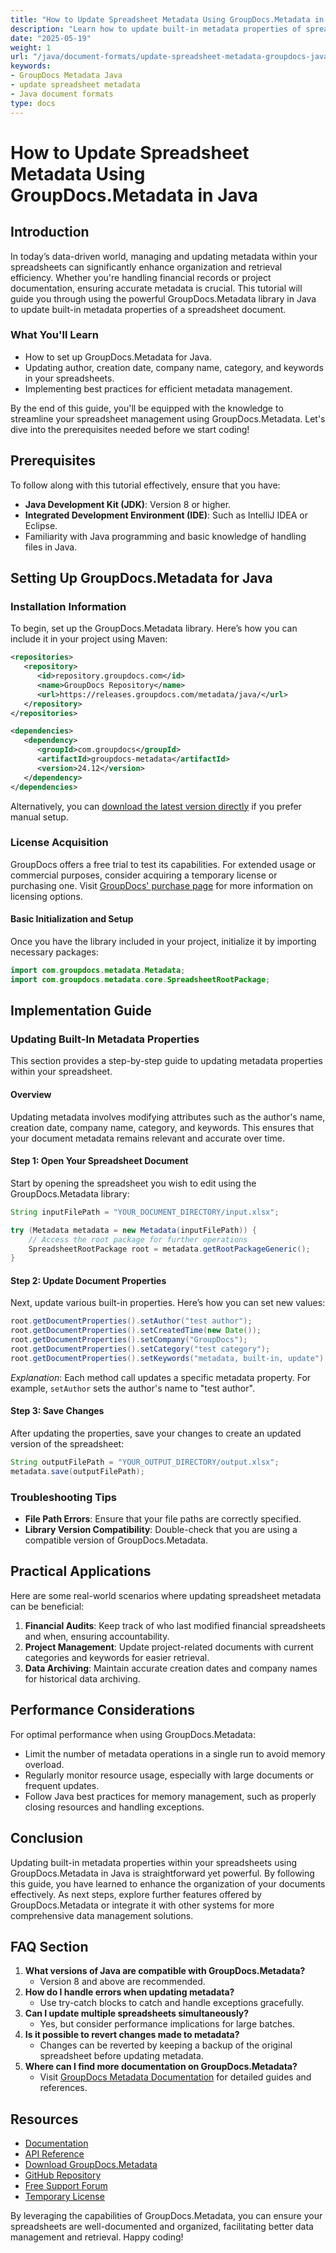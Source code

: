 ```yaml
---
title: "How to Update Spreadsheet Metadata Using GroupDocs.Metadata in Java"
description: "Learn how to update built-in metadata properties of spreadsheets using GroupDocs.Metadata in Java. Streamline your document management with our step-by-step guide."
date: "2025-05-19"
weight: 1
url: "/java/document-formats/update-spreadsheet-metadata-groupdocs-java/"
keywords:
- GroupDocs Metadata Java
- update spreadsheet metadata
- Java document formats
type: docs
---
```

# How to Update Spreadsheet Metadata Using GroupDocs.Metadata in Java

## Introduction

In today’s data-driven world, managing and updating metadata within your spreadsheets can significantly enhance organization and retrieval efficiency. Whether you're handling financial records or project documentation, ensuring accurate metadata is crucial. This tutorial will guide you through using the powerful GroupDocs.Metadata library in Java to update built-in metadata properties of a spreadsheet document.

### What You'll Learn
- How to set up GroupDocs.Metadata for Java.
- Updating author, creation date, company name, category, and keywords in your spreadsheets.
- Implementing best practices for efficient metadata management.

By the end of this guide, you'll be equipped with the knowledge to streamline your spreadsheet management using GroupDocs.Metadata. Let's dive into the prerequisites needed before we start coding!

## Prerequisites

To follow along with this tutorial effectively, ensure that you have:
- **Java Development Kit (JDK)**: Version 8 or higher.
- **Integrated Development Environment (IDE)**: Such as IntelliJ IDEA or Eclipse.
- Familiarity with Java programming and basic knowledge of handling files in Java.

## Setting Up GroupDocs.Metadata for Java

### Installation Information

To begin, set up the GroupDocs.Metadata library. Here’s how you can include it in your project using Maven:

```xml
<repositories>
   <repository>
      <id>repository.groupdocs.com</id>
      <name>GroupDocs Repository</name>
      <url>https://releases.groupdocs.com/metadata/java/</url>
   </repository>
</repositories>

<dependencies>
   <dependency>
      <groupId>com.groupdocs</groupId>
      <artifactId>groupdocs-metadata</artifactId>
      <version>24.12</version>
   </dependency>
</dependencies>
```

Alternatively, you can [download the latest version directly](https://releases.groupdocs.com/metadata/java/) if you prefer manual setup.

### License Acquisition

GroupDocs offers a free trial to test its capabilities. For extended usage or commercial purposes, consider acquiring a temporary license or purchasing one. Visit [GroupDocs' purchase page](https://purchase.groupdocs.com/temporary-license/) for more information on licensing options.

#### Basic Initialization and Setup

Once you have the library included in your project, initialize it by importing necessary packages:

```java
import com.groupdocs.metadata.Metadata;
import com.groupdocs.metadata.core.SpreadsheetRootPackage;
```

## Implementation Guide

### Updating Built-In Metadata Properties

This section provides a step-by-step guide to updating metadata properties within your spreadsheet.

#### Overview

Updating metadata involves modifying attributes such as the author's name, creation date, company name, category, and keywords. This ensures that your document metadata remains relevant and accurate over time.

#### Step 1: Open Your Spreadsheet Document

Start by opening the spreadsheet you wish to edit using the GroupDocs.Metadata library:

```java
String inputFilePath = "YOUR_DOCUMENT_DIRECTORY/input.xlsx";

try (Metadata metadata = new Metadata(inputFilePath)) {
    // Access the root package for further operations
    SpreadsheetRootPackage root = metadata.getRootPackageGeneric();
}
```

#### Step 2: Update Document Properties

Next, update various built-in properties. Here’s how you can set new values:

```java
root.getDocumentProperties().setAuthor("test author");
root.getDocumentProperties().setCreatedTime(new Date());
root.getDocumentProperties().setCompany("GroupDocs");
root.getDocumentProperties().setCategory("test category");
root.getDocumentProperties().setKeywords("metadata, built-in, update");
```

*Explanation*: Each method call updates a specific metadata property. For example, `setAuthor` sets the author's name to "test author".

#### Step 3: Save Changes

After updating the properties, save your changes to create an updated version of the spreadsheet:

```java
String outputFilePath = "YOUR_OUTPUT_DIRECTORY/output.xlsx";
metadata.save(outputFilePath);
```

### Troubleshooting Tips

- **File Path Errors**: Ensure that your file paths are correctly specified.
- **Library Version Compatibility**: Double-check that you are using a compatible version of GroupDocs.Metadata.

## Practical Applications

Here are some real-world scenarios where updating spreadsheet metadata can be beneficial:

1. **Financial Audits**: Keep track of who last modified financial spreadsheets and when, ensuring accountability.
2. **Project Management**: Update project-related documents with current categories and keywords for easier retrieval.
3. **Data Archiving**: Maintain accurate creation dates and company names for historical data archiving.

## Performance Considerations

For optimal performance when using GroupDocs.Metadata:
- Limit the number of metadata operations in a single run to avoid memory overload.
- Regularly monitor resource usage, especially with large documents or frequent updates.
- Follow Java best practices for memory management, such as properly closing resources and handling exceptions.

## Conclusion

Updating built-in metadata properties within your spreadsheets using GroupDocs.Metadata in Java is straightforward yet powerful. By following this guide, you have learned to enhance the organization of your documents effectively. As next steps, explore further features offered by GroupDocs.Metadata or integrate it with other systems for more comprehensive data management solutions.

## FAQ Section

1. **What versions of Java are compatible with GroupDocs.Metadata?**
   - Version 8 and above are recommended.
2. **How do I handle errors when updating metadata?**
   - Use try-catch blocks to catch and handle exceptions gracefully.
3. **Can I update multiple spreadsheets simultaneously?**
   - Yes, but consider performance implications for large batches.
4. **Is it possible to revert changes made to metadata?**
   - Changes can be reverted by keeping a backup of the original spreadsheet before updating metadata.
5. **Where can I find more documentation on GroupDocs.Metadata?**
   - Visit [GroupDocs Metadata Documentation](https://docs.groupdocs.com/metadata/java/) for detailed guides and references.

## Resources
- [Documentation](https://docs.groupdocs.com/metadata/java/)
- [API Reference](https://reference.groupdocs.com/metadata/java/)
- [Download GroupDocs.Metadata](https://releases.groupdocs.com/metadata/java/)
- [GitHub Repository](https://github.com/groupdocs-metadata/GroupDocs.Metadata-for-Java)
- [Free Support Forum](https://forum.groupdocs.com/c/metadata/)
- [Temporary License](https://purchase.groupdocs.com/temporary-license/) 

By leveraging the capabilities of GroupDocs.Metadata, you can ensure your spreadsheets are well-documented and organized, facilitating better data management and retrieval. Happy coding!

